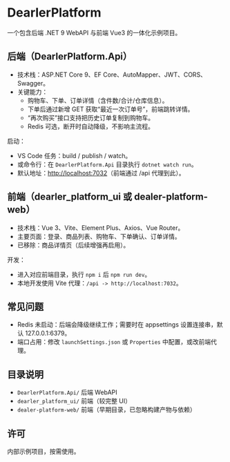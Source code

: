 # DearlerPlatform

一个包含后端 .NET 9 WebAPI 与前端 Vue3 的一体化示例项目。

## 后端（DearlerPlatform.Api）

- 技术栈：ASP.NET Core 9、EF Core、AutoMapper、JWT、CORS、Swagger。
- 关键能力：
  - 购物车、下单、订单详情（含件数/合计/仓库信息）。
  - 下单后通过新增 GET 获取“最近一次订单号”，前端跳转详情。
  - “再次购买”接口支持把历史订单复制到购物车。
  - Redis 可选，断开时自动降级，不影响主流程。

启动：

- VS Code 任务：build / publish / watch。
- 或命令行：在 `DearlerPlatform.Api` 目录执行 `dotnet watch run`。
- 默认地址：<http://localhost:7032>（前端通过 /api 代理到此）。

## 前端（dearler_platform_ui 或 dealer-platform-web）

- 技术栈：Vue 3、Vite、Element Plus、Axios、Vue Router。
- 主要页面：登录、商品列表、购物车、下单确认、订单详情。
- 已移除：商品详情页（后续增强再启用）。

开发：

- 进入对应前端目录，执行 `npm i` 后 `npm run dev`。
- 本地开发使用 Vite 代理：`/api -> http://localhost:7032`。

## 常见问题

- Redis 未启动：后端会降级继续工作；需要时在 appsettings 设置连接串，默认 127.0.0.1:6379。
- 端口占用：修改 `launchSettings.json` 或 `Properties` 中配置，或改前端代理。

## 目录说明

- `DearlerPlatform.Api/` 后端 WebAPI
- `dearler_platform_ui/` 前端（较完整 UI）
- `dealer-platform-web/` 前端（早期目录，已忽略构建产物与依赖）

## 许可

内部示例项目，按需使用。
